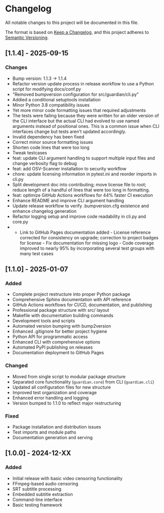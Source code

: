 <!--
SPDX-FileCopyrightText: 2025 Tony Snearly

SPDX-License-Identifier: OSL-3.0
-->

# Changelog

All notable changes to this project will be documented in this file.

The format is based on [Keep a Changelog](https://keepachangelog.com/en/1.0.0/),
and this project adheres to [Semantic Versioning](https://semver.org/spec/v2.0.0.html).

## [1.1.4] - 2025-09-15

### Changes
- Bump version: 1.1.3 → 1.1.4
- Refactor version update process in release workflow to use a Python script for modifying docs/conf.py
- "Removed bumpversion configuration for src/guardian/cli.py"
- Addied a conditional setuptools installation
- Minor Python 3.8 compatibility issues
- Yet more minor code formatting issues that required adjustments
- The tests were failing because they were written for an older version of the CLI interface but the actual CLI had evolved to use named arguments instead of positional ones. This is a common issue when CLI interfaces change but tests aren't updated accordingly.
- Invalid dependency has been fixed
- Correct minor source formatting issues
- Shorten code lines that were too long
- Tweak testcases
- feat: update CLI argument handling to support multiple input files and change verbosity flag to debug
- feat: add OSV-Scanner installation to security workflow
- chore: update licensing information in pytest.ini and reorder imports in cli.py
- Split development doc into contributing; move license file to root; reduce length of a handful of lines that were too long in formatting.
- feat: optimize GitHub Actions workflows for 44% faster CI execution
- Enhance README and improve CLI argument handling
- Update release workflow to verify .bumpversion.cfg existence and enhance changelog generation
- Refactor logging setup and improve code readability in cli.py and core.py
- - Link to GitHub Pages documentation added - License reference corrected for consistency on upgrade; correction to project badges for license - Fix documentation for missing logo - Code coverage improved to nearly 95% by incorporating several test groups with many test cases
## [1.1.0] - 2025-01-07

### Added

- Complete project restructure into proper Python package
- Comprehensive Sphinx documentation with API reference
- GitHub Actions workflows for CI/CD, documentation, and publishing
- Professional package structure with src/ layout
- Makefile with documentation building commands
- Development tools and scripts
- Automated version bumping with bump2version
- Enhanced .gitignore for better project hygiene
- Python API for programmatic access
- Enhanced CLI with comprehensive options
- Automated PyPI publishing on releases
- Documentation deployment to GitHub Pages

### Changed

- Moved from single script to modular package structure
- Separated core functionality (`guardian.core`) from CLI (`guardian.cli`)
- Updated all configuration files for new structure
- Improved test organization and coverage
- Enhanced error handling and logging
- Version bumped to 1.1.0 to reflect major restructuring

### Fixed

- Package installation and distribution issues
- Test imports and module paths
- Documentation generation and serving

## [1.0.0] - 2024-12-XX

### Added

- Initial release with basic video censoring functionality
- FFmpeg-based audio censoring
- SRT subtitle processing
- Embedded subtitle extraction
- Command-line interface
- Basic testing framework
